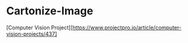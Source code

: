 # Cartonize-Image
[Computer Vision Project][https://www.projectpro.io/article/computer-vision-projects/437]
